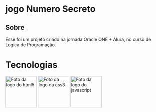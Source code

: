 <h1>jogo Numero Secreto</h1>

<h2> Sobre</h2>
<p>Esse foi um projeto criado na jornada Oracle ONE + Alura, no curso de Logica de Programação.</p>

# Tecnologias
<div>
    <img src="https://logospng.org/download/html-5/logo-html-5-256.png" width="100px" height="100px" alt="Foto da logo do html5">
    <img src="https://logospng.org/download/css-3/logo-css-3-256.png" width="100px" height="100px" alt="Foto da logo da css3">
    <img src="https://logospng.org/download/javascript/logo-javascript-icon-256.png" width="100px" height="100px" alt="Foto da logo do javascript">
</div>
